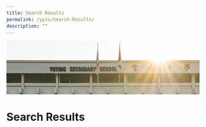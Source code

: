 ```yaml
---
title: Search Results
permalink: /yyss/Search-Results/
description: ""
---
```

![](/images/AboutUs.jpg)

Search Results
==============